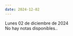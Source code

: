 ```yaml
---
date: 2024-12-02
---
```

<div class="date">Lunes 02 de diciembre de 2024</div>
<div class="note">No hay notas disponibles..</div>
